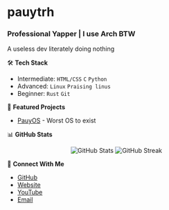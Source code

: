 # pauytrh
### Professional Yapper | I use Arch BTW

A useless dev literately doing nothing

🛠️ **Tech Stack**
- Intermediate: `HTML/CSS` `C` `Python`
- Advanced: `Linux` `Praising linus`
- Beginner: `Rust` `Git`

🔭 **Featured Projects**
- [PauyOS](https://github.com/pauytrh2/PauyOS_reimagined/) - Worst OS to exist

📊 **GitHub Stats**
<p align="center">
  <img src="https://github-readme-stats.vercel.app/api?username=pauytrh2&show_icons=true&theme=dark" alt="GitHub Stats" />
  <img src="https://github-readme-streak-stats.herokuapp.com/?user=pauytrh2&theme=dark" alt="GitHub Streak" />
</p>

🤝 **Connect With Me**
- [GitHub](https://github.com/pauytrh2)
- [Website](pauytrh.github.io/my-website1)
- [YouTube](youtube.com/@pauytrh)
- [Email](mailto:pauytrh@gmail.com)
